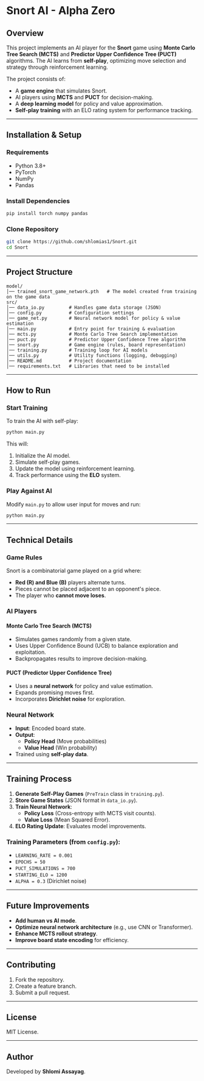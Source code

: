 # **Snort AI - Alpha Zero**

## **Overview**
This project implements an AI player for the **Snort** game using **Monte Carlo Tree Search (MCTS)** and **Predictor Upper Confidence Tree (PUCT)** algorithms. The AI learns from **self-play**, optimizing move selection and strategy through reinforcement learning.

The project consists of:
- A **game engine** that simulates Snort.
- AI players using **MCTS** and **PUCT** for decision-making.
- A **deep learning model** for policy and value approximation.
- **Self-play training** with an ELO rating system for performance tracking.

---

## **Installation & Setup**
### **Requirements**
- Python 3.8+
- PyTorch
- NumPy
- Pandas

### **Install Dependencies**
```bash
pip install torch numpy pandas
```

### **Clone Repository**
```bash
git clone https://github.com/shlomias1/Snort.git
cd Snort
```

---

## **Project Structure**
```
model/
│── trained_snort_game_network.pth   # The model created from training on the game data
src/
│── data_io.py         # Handles game data storage (JSON)
│── config.py          # Configuration settings
│── game_net.py        # Neural network model for policy & value estimation
│── main.py            # Entry point for training & evaluation
│── mcts.py            # Monte Carlo Tree Search implementation
│── puct.py            # Predictor Upper Confidence Tree algorithm
│── snort.py           # Game engine (rules, board representation)
│── training.py        # Training loop for AI models
│── utils.py           # Utility functions (logging, debugging)
│── README.md          # Project documentation
│── requirements.txt   # Libraries that need to be installed

```

---

## **How to Run**
### **Start Training**
To train the AI with self-play:
```bash
python main.py
```

This will:
1. Initialize the AI model.
2. Simulate self-play games.
3. Update the model using reinforcement learning.
4. Track performance using the **ELO** system.

### **Play Against AI**
Modify `main.py` to allow user input for moves and run:
```bash
python main.py
```

---

## **Technical Details**
### **Game Rules**
Snort is a combinatorial game played on a grid where:
- **Red (R) and Blue (B)** players alternate turns.
- Pieces cannot be placed adjacent to an opponent's piece.
- The player who **cannot move loses**.

### **AI Players**
#### **Monte Carlo Tree Search (MCTS)**
- Simulates games randomly from a given state.
- Uses Upper Confidence Bound (UCB) to balance exploration and exploitation.
- Backpropagates results to improve decision-making.

#### **PUCT (Predictor Upper Confidence Tree)**
- Uses a **neural network** for policy and value estimation.
- Expands promising moves first.
- Incorporates **Dirichlet noise** for exploration.

### **Neural Network**
- **Input**: Encoded board state.
- **Output**:
  - **Policy Head** (Move probabilities)
  - **Value Head** (Win probability)
- Trained using **self-play data**.

---

## **Training Process**
1. **Generate Self-Play Games** (`PreTrain` class in `training.py`).
2. **Store Game States** (JSON format in `data_io.py`).
3. **Train Neural Network**:
   - **Policy Loss** (Cross-entropy with MCTS visit counts).
   - **Value Loss** (Mean Squared Error).
4. **ELO Rating Update**: Evaluates model improvements.

### **Training Parameters** (from `config.py`):
- `LEARNING_RATE = 0.001`
- `EPOCHS = 50`
- `PUCT_SIMULATIONS = 700`
- `STARTING_ELO = 1200`
- `ALPHA = 0.3` (Dirichlet noise)

---

## **Future Improvements**
- **Add human vs AI mode**.
- **Optimize neural network architecture** (e.g., use CNN or Transformer).
- **Enhance MCTS rollout strategy**.
- **Improve board state encoding** for efficiency.

---

## **Contributing**
1. Fork the repository.
2. Create a feature branch.
3. Submit a pull request.

---

## **License**
MIT License.

---

## **Author**
Developed by **Shlomi Assayag**.
